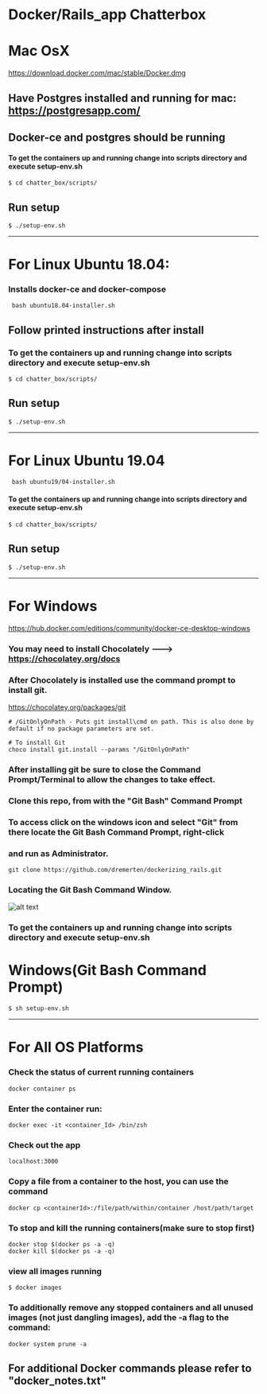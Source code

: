 # Docker/Rails_app Chatterbox

 # Mac OsX
https://download.docker.com/mac/stable/Docker.dmg

## Have Postgres installed and running for mac: https://postgresapp.com/

## Docker-ce and postgres should be running

#### To get the containers up and running change into scripts directory and execute setup-env.sh
```$ cd chatter_box/scripts/```

## Run setup
```$ ./setup-env.sh```

***************************************************************************************************************************

# For Linux Ubuntu 18.04:  

### Installs docker-ce and docker-compose
``` bash ubuntu18.04-installer.sh```

## Follow printed instructions after install

### To get the containers up and running change into scripts directory and execute setup-env.sh

```$ cd chatter_box/scripts/```

## Run setup
```$ ./setup-env.sh```

***************************************************************************************************************************
# For Linux Ubuntu 19.04 

``` bash ubuntu19/04-installer.sh```

#### To get the containers up and running change into scripts directory and execute setup-env.sh

```$ cd chatter_box/scripts/```

## Run setup
```$ ./setup-env.sh```

**************************************************************************************************************************

# For Windows
 https://hub.docker.com/editions/community/docker-ce-desktop-windows
 

### You may need to install Chocolately ---> https://chocolatey.org/docs

### After Chocolately is installed use the command prompt to install git.
https://chocolatey.org/packages/git

```# MUST RUN CMD AS ADMINISTRATOR
# /GitOnlyOnPath - Puts git install\cmd on path. This is also done by default if no package parameters are set.

# To install Git
choco install git.install --params "/GitOnlyOnPath"
```

### After installing git be sure to close the Command Prompt/Terminal to allow the changes to take effect.

 ### Clone this repo, from with the "Git Bash" Command Prompt
   ### To access click on the windows icon and select "Git" from there locate the Git Bash Command Prompt, right-click
   ### and run as Administrator.
```
git clone https://github.com/dremerten/dockerizing_rails.git
```

### Locating the Git Bash Command Window.
![alt text](https://i.stack.imgur.com/soecn.png)

### To get the containers up and running change into scripts directory and execute setup-env.sh

# Windows(Git Bash Command Prompt)
```$ sh setup-env.sh```

****************************************************************************************************************

# For All OS Platforms

### Check the status of current running containers
```
docker container ps
```
### Enter the container run:
```
docker exec -it <container_Id> /bin/zsh
```
### Check out the app
```localhost:3000```

### Copy a file from a container to the host, you can use the command
```
docker cp <containerId>:/file/path/within/container /host/path/target
```

### To stop and kill the running containers(make sure to stop first)
```
docker stop $(docker ps -a -q)
docker kill $(docker ps -a -q)
```

### view all images running
```
$ docker images
```

### To additionally remove any stopped containers and all unused images (not just dangling images), add the -a flag to the command:
```
docker system prune -a
```
## For additional Docker commands please refer to "docker_notes.txt"

